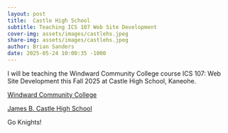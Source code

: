 ```yaml
---
layout: post
title:  Castle High School
subtitle: Teaching ICS 107 Web Site Development
cover-img: assets/images/castlehs.jpeg
share-img: assets/images/castlehs.jpeg
author: Brian Sanders
date: 2025-05-24 10:00:35 -1000
---
```


I will be teaching the Windward Community College course ICS 107: Web Site Development this Fall 2025 at Castle High School, Kaneohe. 

[Windward Community College](https://windward.hawaii.edu/)

[James B. Castle High School](https://www.castlehs.k12.hi.us/)

Go Knights!

